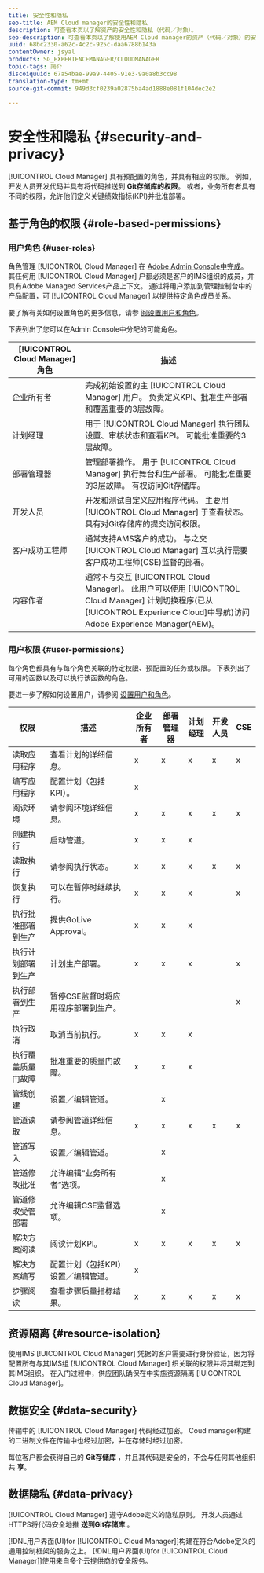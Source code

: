 ```yaml
---
title: 安全性和隐私
seo-title: AEM Cloud manager的安全性和隐私
description: 可查看本页以了解资产的安全性和隐私（代码／对象）。
seo-description: 可查看本页以了解使用AEM Cloud manager的资产（代码／对象）的安全性和隐私。
uuid: 68bc2330-a62c-4c2c-925c-daa6788b143a
contentOwner: jsyal
products: SG_EXPERIENCEMANAGER/CLOUDMANAGER
topic-tags: 简介
discoiquuid: 67a54bae-99a9-4405-91e3-9a0a8b3cc98
translation-type: tm+mt
source-git-commit: 949d3cf0239a02875ba4ad1888e081f104dec2e2

---
```



# 安全性和隐私 {#security-and-privacy}

[!UICONTROL Cloud Manager] 具有预配置的角色，并具有相应的权限。 例如，开发人员开发代码并具有将代码推送到 **Git存储库的权限**。 或者，业务所有者具有不同的权限，允许他们定义关键绩效指标(KPI)并批准部署。

## 基于角色的权限 {#role-based-permissions}

### 用户角色 {#user-roles}

角色管理 [!UICONTROL Cloud Manager] 在 [Adobe Admin Console中完成](https://helpx.adobe.com/enterprise/using/admin-console.html)。 其任何用 [!UICONTROL Cloud Manager] 户都必须是客户的IMS组织的成员，并具有Adobe Managed Services产品上下文。 通过将用户添加到管理控制台中的产品配置，可 [!UICONTROL Cloud Manager] 以提供特定角色成员关系。

要了解有关如何设置角色的更多信息，请参 [阅设置用户和角色](setting-up-users-and-roles.md)。

下表列出了您可以在Admin Console中分配的可能角色。

| **[!UICONTROL Cloud Manager]角色** | **描述** |
|---|---|
| 企业所有者 | 完成初始设置的主 [!UICONTROL Cloud Manager] 用户。 负责定义KPI、批准生产部署和覆盖重要的3层故障。 |
| 计划经理 | 用于 [!UICONTROL Cloud Manager] 执行团队设置、审核状态和查看KPI。 可能批准重要的3层故障。 |
| 部署管理器 | 管理部署操作。 用于 [!UICONTROL Cloud Manager] 执行舞台和生产部署。 可能批准重要的3层故障。 有权访问Git存储库。 |
| 开发人员 | 开发和测试自定义应用程序代码。 主要用 [!UICONTROL Cloud Manager] 于查看状态。 具有对Git存储库的提交访问权限。 |
| 客户成功工程师 | 通常支持AMS客户的成功。 与之交 [!UICONTROL Cloud Manager] 互以执行需要客户成功工程师(CSE)监督的部署。 |
| 内容作者 | 通常不与交互 [!UICONTROL Cloud Manager]。 此用户可以使用 [!UICONTROL Cloud Manager] 计划切换程序(已从 [!UICONTROL Experience Cloud]中导航)访问Adobe Experience Manager(AEM)。 |

### 用户权限 {#user-permissions}

每个角色都具有与每个角色关联的特定权限、预配置的任务或权限。 下表列出了可用的函数以及可以执行该函数的角色。

要进一步了解如何设置用户，请参阅 [设置用户和角色](setting-up-users-and-roles.md)。

| 权限 | 描述 | 企业所有者 | 部署管理器 | 计划经理 | 开发人员 | CSE |
|--- |--- |--- |--- |--- |--- |--- |
| 读取应用程序 | 查看计划的详细信息。 | x | x | x | x | x |
| 编写应用程序 | 配置计划（包括KPI）。 | x |  |  |  |  |
| 阅读环境 | 请参阅环境详细信息。 | x | x | x | x | x |
| 创建执行 | 启动管道。 | x | x | x |  |  |
| 读取执行 | 请参阅执行状态。 | x | x | x | x | x |
| 恢复执行 | 可以在暂停时继续执行。 | x | x | x |  | x |
| 执行批准部署到生产 | 提供GoLive Approval。 | x | x | x |  |  |
| 执行计划部署到生产 | 计划生产部署。 | x | x | x |  | x |
| 执行部署到生产 | 暂停CSE监督时将应用程序部署到生产。 |  |  |  |  | x |
| 执行取消 | 取消当前执行。 | x | x | x |  |  |
| 执行覆盖质量门故障 | 批准重要的质量门故障。 | x | x | x |  |  |
| 管线创建 | 设置／编辑管道。 |  | x |  |  |  |
| 管道读取 | 请参阅管道详细信息。 | x | x | x | x | x |
| 管道写入 | 设置／编辑管道。 |  | x |  |  |  |
| 管道修改批准 | 允许编辑“业务所有者”选项。 |  | x |  |  |  |
| 管道修改受管部署 | 允许编辑CSE监督选项。 |  | x |  |  |  |
| 解决方案阅读 | 阅读计划KPI。 | x | x | x | x | x |
| 解决方案编写 | 配置计划（包括KPI）设置／编辑管道。 | x |  |  |  |  |
| 步骤阅读 | 查看步骤质量指标结果。 | x | x | x | x | x |

## 资源隔离 {#resource-isolation}

使用IMS [!UICONTROL Cloud Manager] 凭据的客户需要进行身份验证，因为将配置所有与其IMS组 [!UICONTROL Cloud Manager] 织关联的权限并将其绑定到其IMS组织。 在入门过程中，供应团队确保在中实施资源隔离 [!UICONTROL Cloud Manager]。

## 数据安全 {#data-security}

传输中的 [!UICONTROL Cloud Manager] 代码经过加密。 Coud manager构建的二进制文件在传输中也经过加密，并在存储时经过加密。

每位客户都会获得自己的 **Git存储库** ，并且其代码是安全的，不会与任何其他组织共 **享**。

## 数据隐私 {#data-privacy}

[!UICONTROL Cloud Manager] 遵守Adobe定义的隐私原则。 开发人员通过HTTPS将代码安全地推 **送到Git存储库** 。

[!DNL用户界面(UI)for [!UICONTROL Cloud Manager]]构建在符合Adobe定义的通用控制框架的服务之上。 [!DNL用户界面(UI)for [!UICONTROL Cloud Manager]]使用来自多个云提供商的安全服务。
